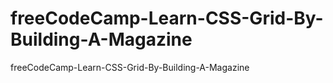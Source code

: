 # freeCodeCamp-Learn-CSS-Grid-By-Building-A-Magazine
freeCodeCamp-Learn-CSS-Grid-By-Building-A-Magazine
